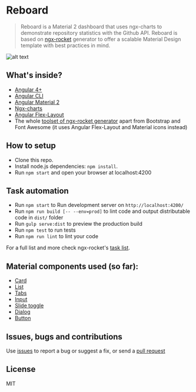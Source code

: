 # Reboard

> Reboard is a Material 2 dashboard that uses ngx-charts to demonstrate repository statistics with the Github API.
> Reboard is based on [ngx-rocket](https://github.com/ngx-rocket/generator-ngx-rocket) generator to offer a scalable 
> Material Design template with best practices in mind.

![alt text](https://raw.githubusercontent.com/ksiabani/reboard/master/src/assets/screenshot.png "Reboard")

## What's inside?

* [Angular 4+](https://github.com/angular/angular)
* [Angular CLI](https://github.com/angular/angular-cli)
* [Angular Material 2](https://github.com/angular/material2)
* [Ngx-charts](https://github.com/swimlane/ngx-charts)
* [Angular Flex-Layout](https://github.com/angular/flex-layout)
* The whole [toolset of ngx-rocket generator](https://github.com/ngx-rocket/generator-ngx-rocket#whats-in-the-box)
apart from Bootstrap and Font Awesome (it uses Angular Flex-Layout and Material icons instead)


## How to setup

- Clone this repo.
- Install node.js dependencies: `npm install`.
- Run `npm start` and open your browser at localhost:4200


## Task automation

- Run `npm start` to Run development server on `http://localhost:4200/`
- Run `npm run build [-- --env=prod]` to lint code and output distributable code in `dist/` folder
- Run `gulp serve:dist` to preview the production build
- Run `npm test` to run tests
- Run `npm run lint` to lint your code

For a full list and more check ngx-rocket's [task list](https://github.com/ngx-rocket/generator-ngx-rocket#main-tasks).


## Material components used (so far):

- [Card](https://material.angular.io/components/card/overview)
- [List](https://material.angular.io/components/list/overview)
- [Tabs](https://material.angular.io/components/tabs/overview)
- [Input](https://material.angular.io/components/input/overview)
- [Slide toggle](https://material.angular.io/components/slide-toggle/overview)
- [Dialog](https://material.angular.io/components/dialog/overview)
- [Button](https://material.angular.io/components/button/overview)


## Issues, bugs and contributions

Use [issues](https://github.com/ksiabani/reboard/issues) to report a bug or suggest a fix, or send a [pull request](https://github.com/ksiabani/reboard/pulls)

## License

MIT
